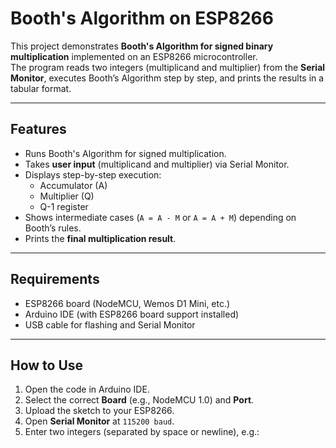 # Booth's Algorithm on ESP8266

This project demonstrates **Booth's Algorithm for signed binary multiplication** implemented on an ESP8266 microcontroller.  
The program reads two integers (multiplicand and multiplier) from the **Serial Monitor**, executes Booth’s Algorithm step by step, and prints the results in a tabular format.

---

## Features
- Runs Booth's Algorithm for signed multiplication.
- Takes **user input** (multiplicand and multiplier) via Serial Monitor.
- Displays step-by-step execution:
  - Accumulator (A)
  - Multiplier (Q)
  - Q-1 register
- Shows intermediate cases (`A = A - M` or `A = A + M`) depending on Booth’s rules.
- Prints the **final multiplication result**.

---

## Requirements
- ESP8266 board (NodeMCU, Wemos D1 Mini, etc.)
- Arduino IDE (with ESP8266 board support installed)
- USB cable for flashing and Serial Monitor

---

## How to Use
1. Open the code in Arduino IDE.  
2. Select the correct **Board** (e.g., NodeMCU 1.0) and **Port**.  
3. Upload the sketch to your ESP8266.  
4. Open **Serial Monitor** at `115200 baud`.  
5. Enter two integers (separated by space or newline), e.g.:
